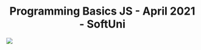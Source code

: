 <h1 align="center">Programming Basics JS - April 2021 - SoftUni</h1>

![](https://scontent.fsof8-1.fna.fbcdn.net/v/t1.6435-9/154846110_1978170659013396_5358705398053618188_n.jpg?_nc_cat=107&ccb=1-3&_nc_sid=8631f5&_nc_ohc=X0vhY7nNxY4AX-DvcEv&_nc_ht=scontent.fsof8-1.fna&oh=4ba1c69a649a1b965b01f21d208d91ae&oe=60BF03FA)
